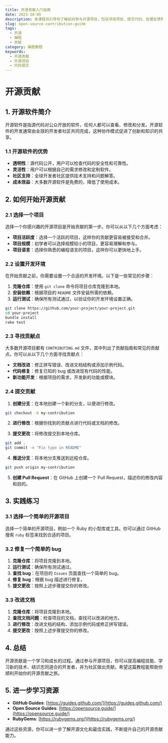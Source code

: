 ```yaml
---
title: 开源贡献入门指南
date: 2023-10-05
description: 本课程将引导你了解如何参与开源项目，包括寻找项目、提交代码、处理反馈等关键步骤。
slug: open-source-contribution-guide
tags:
  - 开源
  - 编程
  - 贡献
category: 编程教程
keywords:
  - 开源贡献
  - 开源项目
  - 代码提交
---
```


# 开源贡献

## 1. 开源软件简介

开源软件是指源代码对公众开放的软件，任何人都可以查看、修改和分发。开源软件的开发通常由全球的开发者社区共同完成，这种协作模式促进了创新和知识的共享。

### 1.1 开源软件的优势

- **透明性**：源代码公开，用户可以检查代码的安全性和可靠性。
- **灵活性**：用户可以根据自己的需求修改和定制软件。
- **社区支持**：全球开发者社区提供技术支持和问题解答。
- **成本效益**：大多数开源软件是免费的，降低了使用成本。

## 2. 如何开始开源贡献

### 2.1 选择一个项目

选择一个你感兴趣的开源项目是开始贡献的第一步。你可以从以下几个方面考虑：

- **项目活跃度**：选择一个活跃的项目，这样你的贡献更容易被接受和合并。
- **项目规模**：初学者可以选择规模较小的项目，更容易理解和参与。
- **项目语言**：选择你熟悉的编程语言的项目，这样你可以更快地上手。

### 2.2 设置开发环境

在开始贡献之前，你需要设置一个合适的开发环境。以下是一些常见的步骤：

1. **克隆仓库**：使用 `git clone` 命令将项目仓库克隆到本地。
2. **安装依赖**：根据项目的 `README` 文件安装所需的依赖。
3. **运行测试**：确保所有测试通过，以验证你的开发环境设置正确。

```bash
git clone https://github.com/your-project/your-project.git
cd your-project
bundle install
rake test
```

### 2.3 寻找贡献点

大多数开源项目都有 `CONTRIBUTING.md` 文件，其中列出了贡献指南和常见的贡献点。你可以从以下几个方面寻找贡献点：

- **文档改进**：修正拼写错误、改进文档结构或添加示例代码。
- **代码修复**：修复已知的 bug 或改进现有代码的性能。
- **新功能开发**：根据项目的需求，开发新的功能或模块。

### 2.4 提交贡献

1. **创建分支**：在本地创建一个新的分支，以便进行修改。

```bash
git checkout -b my-contribution
```

2. **进行修改**：根据你找到的贡献点进行代码或文档的修改。

3. **提交更改**：将修改提交到本地仓库。

```bash
git add .
git commit -m "Fix typo in README"
```

4. **推送分支**：将本地分支推送到远程仓库。

```bash
git push origin my-contribution
```

5. **创建 Pull Request**：在 GitHub 上创建一个 Pull Request，描述你的修改内容和目的。

## 3. 实践练习

### 3.1 选择一个简单的开源项目

选择一个简单的开源项目，例如一个 Ruby 的小型库或工具。你可以通过 GitHub 搜索 `ruby` 标签来找到合适的项目。

### 3.2 修复一个简单的 bug

1. **克隆仓库**：将项目克隆到本地。
2. **运行测试**：确保所有测试通过。
3. **查找 bug**：在项目的 `Issues` 页面查找一个简单的 bug。
4. **修复 bug**：根据 bug 描述进行修复。
5. **提交更改**：按照上述步骤提交你的修改。

### 3.3 改进文档

1. **克隆仓库**：将项目克隆到本地。
2. **查找文档问题**：检查项目的文档，查找可以改进的地方。
3. **进行修改**：改进文档的结构、添加示例代码或修正拼写错误。
4. **提交更改**：按照上述步骤提交你的修改。

## 4. 总结

开源贡献是一个学习和成长的过程。通过参与开源项目，你可以提高编程技能、学习新的技术、结识志同道合的开发者，并为社区做出贡献。希望这篇教程能帮助你顺利开始你的开源贡献之旅。

## 5. 进一步学习资源

- **GitHub Guides**: [https://guides.github.com/](https://guides.github.com/)
- **Open Source Guides**: [https://opensource.guide/](https://opensource.guide/)
- **RubyGems**: [https://rubygems.org/](https://rubygems.org/)

通过这些资源，你可以进一步了解开源文化和最佳实践，不断提升自己的开源贡献能力。